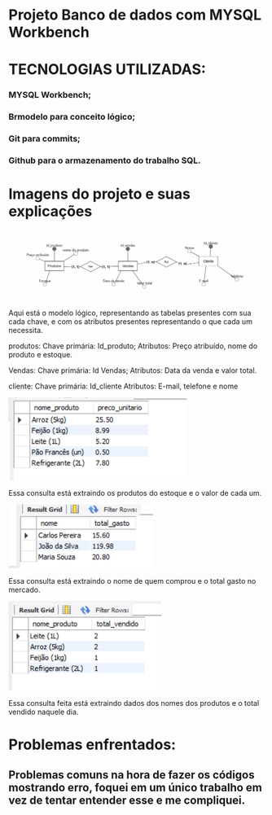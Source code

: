 #   Projeto Banco de dados com MYSQL Workbench 



# TECNOLOGIAS UTILIZADAS:
### MYSQL Workbench;
### Brmodelo para conceito lógico;
### Git para commits;
### Github para o armazenamento do trabalho SQL.



# Imagens do projeto e suas explicações
![logico](BD.png)



Aqui está o modelo lógico, representando as tabelas presentes com sua cada chave, e com os atributos presentes representando o que cada um necessita.

produtos:
Chave primária: Id_produto;
Atributos: Preço atribuído, nome do produto e estoque.

Vendas:
Chave primária: Id Vendas;
Atributos: Data da venda e valor total.

cliente:
Chave primária: Id_cliente
Atributos: E-mail, telefone e nome




![logico](./assets/consulta1.png)

Essa consulta está extraindo os produtos do estoque e o valor de cada um.

![logico](./assets/consulta6.png)


Essa consulta está extraindo o nome de quem comprou e o total gasto no mercado.

![logico](./assets/consulta5.png)


Essa consulta feita está extraindo dados dos nomes dos produtos e o total vendido naquele dia.


# Problemas enfrentados: 

## Problemas comuns na hora de fazer os códigos mostrando erro, foquei em um único trabalho em vez de tentar entender esse e me compliquei.
